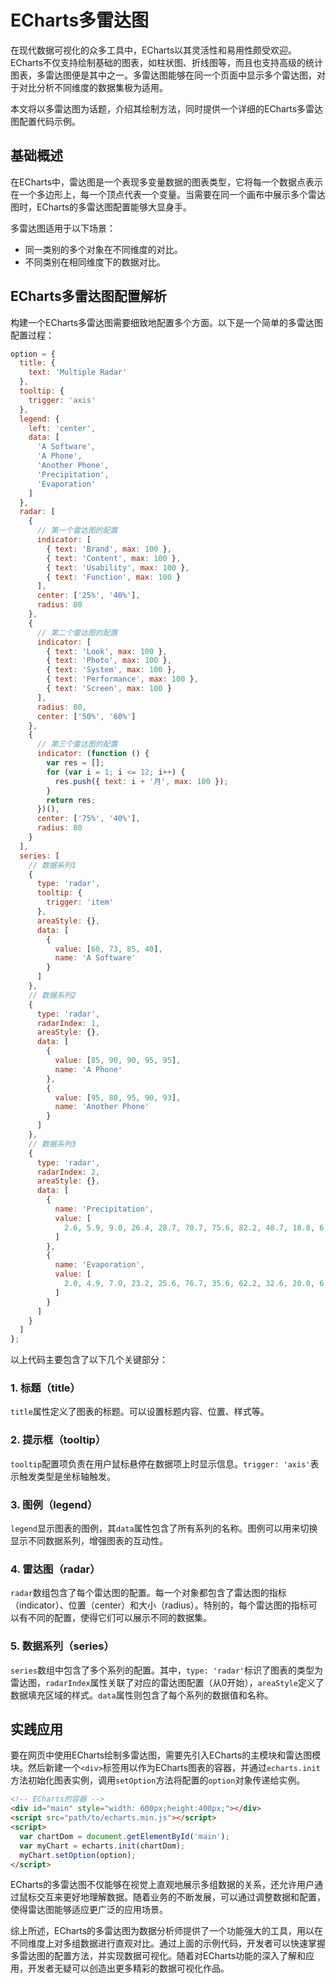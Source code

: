 # ECharts多雷达图

在现代数据可视化的众多工具中，ECharts以其灵活性和易用性颇受欢迎。ECharts不仅支持绘制基础的图表，如柱状图、折线图等，而且也支持高级的统计图表，多雷达图便是其中之一。多雷达图能够在同一个页面中显示多个雷达图，对于对比分析不同维度的数据集极为适用。

本文将以多雷达图为话题，介绍其绘制方法，同时提供一个详细的ECharts多雷达图配置代码示例。

## 基础概述

在ECharts中，雷达图是一个表现多变量数据的图表类型，它将每一个数据点表示在一个多边形上，每一个顶点代表一个变量。当需要在同一个画布中展示多个雷达图时，ECharts的多雷达图配置能够大显身手。

多雷达图适用于以下场景：

- 同一类别的多个对象在不同维度的对比。
- 不同类别在相同维度下的数据对比。

## ECharts多雷达图配置解析

构建一个ECharts多雷达图需要细致地配置多个方面。以下是一个简单的多雷达图配置过程：

```javascript
option = {
  title: {
    text: 'Multiple Radar'
  },
  tooltip: {
    trigger: 'axis'
  },
  legend: {
    left: 'center',
    data: [
      'A Software',
      'A Phone',
      'Another Phone',
      'Precipitation',
      'Evaporation'
    ]
  },
  radar: [
    {
      // 第一个雷达图的配置
      indicator: [
        { text: 'Brand', max: 100 },
        { text: 'Content', max: 100 },
        { text: 'Usability', max: 100 },
        { text: 'Function', max: 100 }
      ],
      center: ['25%', '40%'],
      radius: 80
    },
    {
      // 第二个雷达图的配置
      indicator: [
        { text: 'Look', max: 100 },
        { text: 'Photo', max: 100 },
        { text: 'System', max: 100 },
        { text: 'Performance', max: 100 },
        { text: 'Screen', max: 100 }
      ],
      radius: 80,
      center: ['50%', '60%']
    },
    {
      // 第三个雷达图的配置
      indicator: (function () {
        var res = [];
        for (var i = 1; i <= 12; i++) {
          res.push({ text: i + '月', max: 100 });
        }
        return res;
      })(),
      center: ['75%', '40%'],
      radius: 80
    }
  ],
  series: [
    // 数据系列1
    {
      type: 'radar',
      tooltip: {
        trigger: 'item'
      },
      areaStyle: {},
      data: [
        {
          value: [60, 73, 85, 40],
          name: 'A Software'
        }
      ]
    },
    // 数据系列2
    {
      type: 'radar',
      radarIndex: 1,
      areaStyle: {},
      data: [
        {
          value: [85, 90, 90, 95, 95],
          name: 'A Phone'
        },
        {
          value: [95, 80, 95, 90, 93],
          name: 'Another Phone'
        }
      ]
    },
    // 数据系列3
    {
      type: 'radar',
      radarIndex: 2,
      areaStyle: {},
      data: [
        {
          name: 'Precipitation',
          value: [
            2.6, 5.9, 9.0, 26.4, 28.7, 70.7, 75.6, 82.2, 48.7, 18.8, 6.0, 2.3
          ]
        },
        {
          name: 'Evaporation',
          value: [
            2.0, 4.9, 7.0, 23.2, 25.6, 76.7, 35.6, 62.2, 32.6, 20.0, 6.4, 3.3
          ]
        }
      ]
    }
  ]
};
```

以上代码主要包含了以下几个关键部分：

### 1. 标题（title）

`title`属性定义了图表的标题。可以设置标题内容、位置、样式等。

### 2. 提示框（tooltip）

`tooltip`配置项负责在用户鼠标悬停在数据项上时显示信息。`trigger: 'axis'`表示触发类型是坐标轴触发。

### 3. 图例（legend）

`legend`显示图表的图例，其`data`属性包含了所有系列的名称。图例可以用来切换显示不同数据系列，增强图表的互动性。

### 4. 雷达图（radar）

`radar`数组包含了每个雷达图的配置。每一个对象都包含了雷达图的指标（indicator）、位置（center）和大小（radius）。特别的，每个雷达图的指标可以有不同的配置，使得它们可以展示不同的数据集。

### 5. 数据系列（series）

`series`数组中包含了多个系列的配置。其中，`type: 'radar'`标识了图表的类型为雷达图，`radarIndex`属性关联了对应的雷达图配置（从0开始），`areaStyle`定义了数据填充区域的样式。`data`属性则包含了每个系列的数据值和名称。

## 实践应用

要在网页中使用ECharts绘制多雷达图，需要先引入ECharts的主模块和雷达图模块。然后新建一个`<div>`标签用以作为ECharts图表的容器，并通过`echarts.init`方法初始化图表实例，调用`setOption`方法将配置的`option`对象传递给实例。

```html
<!-- ECharts的容器 -->
<div id="main" style="width: 600px;height:400px;"></div>
<script src="path/to/echarts.min.js"></script>
<script>
  var chartDom = document.getElementById('main');
  var myChart = echarts.init(chartDom);
  myChart.setOption(option);
</script>
```

ECharts的多雷达图不仅能够在视觉上直观地展示多组数据的关系，还允许用户通过鼠标交互来更好地理解数据。随着业务的不断发展，可以通过调整数据和配置，使得雷达图能够适应更广泛的应用场景。

综上所述，ECharts的多雷达图为数据分析师提供了一个功能强大的工具，用以在不同维度上对多组数据进行直观对比。通过上面的示例代码，开发者可以快速掌握多雷达图的配置方法，并实现数据可视化。随着对ECharts功能的深入了解和应用，开发者无疑可以创造出更多精彩的数据可视化作品。